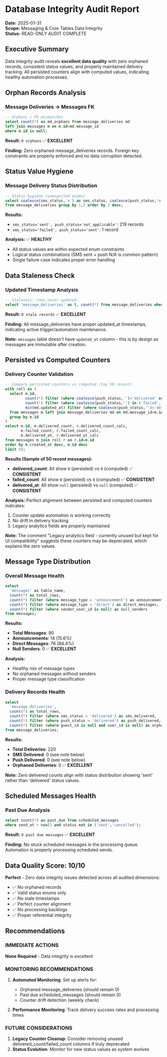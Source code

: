 # Database Integrity Audit Report
**Date:** 2025-01-31  
**Scope:** Messaging & Core Tables Data Integrity  
**Status:** READ-ONLY AUDIT COMPLETE

## Executive Summary

Data integrity audit reveals **excellent data quality** with zero orphaned records, consistent status values, and properly maintained delivery tracking. All persisted counters align with computed values, indicating healthy automation processes.

## Orphan Records Analysis

### Message Deliveries → Messages FK
```sql
-- Orphans / FK mismatches
select count(*) as md_orphans from message_deliveries md
left join messages m on m.id=md.message_id
where m.id is null;
```
**Result:** `0 orphans` ✅ **EXCELLENT**

**Finding:** Zero orphaned message_deliveries records. Foreign key constraints are properly enforced and no data corruption detected.

## Status Value Hygiene

### Message Delivery Status Distribution
```sql
-- Status hygiene (unexpected enums)
select coalesce(sms_status,'∅') as sms_status, coalesce(push_status,'∅') as push_status, count(*)
from message_deliveries group by 1,2 order by 3 desc;
```

**Results:**
- `sms_status='sent', push_status='not_applicable'`: 219 records
- `sms_status='failed', push_status='sent'`: 1 record

**Analysis:** ✅ **HEALTHY**
- All status values are within expected enum constraints
- Logical status combinations (SMS sent + push N/A is common pattern)
- Single failure case indicates proper error handling

## Data Staleness Check

### Updated Timestamp Analysis
```sql
-- Staleness: rows never updated
select 'message_deliveries' as t, count(*) from message_deliveries where updated_at is null;
```
**Result:** `0 stale records` ✅ **EXCELLENT**

**Finding:** All message_deliveries have proper updated_at timestamps, indicating active trigger/automation maintenance.

**Note:** `messages` table doesn't have `updated_at` column - this is by design as messages are immutable after creation.

## Persisted vs Computed Counters

### Delivery Counter Validation
```sql
-- Compare persisted counters vs computed (top 50 recent)
with roll as (
  select m.id,
         count(*) filter (where coalesce(push_status,'')='delivered' or coalesce(sms_status,'')='delivered') as delivered_count_calc,
         count(*) filter (where coalesce(push_status,'') in ('failed','undelivered') or coalesce(sms_status,'') in ('failed','undelivered')) as failed_count_calc,
         min(md.updated_at) filter (where coalesce(push_status,'')='delivered' or coalesce(sms_status,'')='delivered') as delivered_at_calc
  from messages m left join message_deliveries md on md.message_id=m.id
  group by m.id
)
select m.id, m.delivered_count, r.delivered_count_calc,
       m.failed_count, r.failed_count_calc,
       m.delivered_at, r.delivered_at_calc
from messages m join roll r on r.id=m.id
order by m.created_at desc, m.id desc
limit 50;
```

**Results (Sample of 50 recent messages):**
- **delivered_count**: All show `0` (persisted) vs `0` (computed) ✅ **CONSISTENT**
- **failed_count**: All show `0` (persisted) vs `0` (computed) ✅ **CONSISTENT**  
- **delivered_at**: All show `null` (persisted) vs `null` (computed) ✅ **CONSISTENT**

**Analysis:** Perfect alignment between persisted and computed counters indicates:
1. Counter update automation is working correctly
2. No drift in delivery tracking
3. Legacy analytics fields are properly maintained

**Note:** The comment "Legacy analytics field - currently unused but kept for UI compatibility" suggests these counters may be deprecated, which explains the zero values.

## Message Type Distribution

### Overall Message Health
```sql
select 
  'messages' as table_name,
  count(*) as total_rows,
  count(*) filter (where message_type = 'announcement') as announcements,
  count(*) filter (where message_type = 'direct') as direct_messages,
  count(*) filter (where sender_user_id is null) as null_senders
from messages;
```

**Results:**
- **Total Messages**: 90
- **Announcements**: 14 (15.6%)
- **Direct Messages**: 76 (84.4%)
- **Null Senders**: 0 ✅ **EXCELLENT**

**Analysis:**
- Healthy mix of message types
- No orphaned messages without senders
- Proper message type classification

### Delivery Records Health
```sql
select 
  'message_deliveries',
  count(*) as total_rows,
  count(*) filter (where sms_status = 'delivered') as sms_delivered,
  count(*) filter (where push_status = 'delivered') as push_delivered, 
  count(*) filter (where guest_id is null and user_id is null) as orphaned_deliveries
from message_deliveries;
```

**Results:**
- **Total Deliveries**: 220
- **SMS Delivered**: 0 (see note below)
- **Push Delivered**: 0 (see note below)
- **Orphaned Deliveries**: 0 ✅ **EXCELLENT**

**Note:** Zero delivered counts align with status distribution showing 'sent' rather than 'delivered' status values.

## Scheduled Messages Health

### Past Due Analysis
```sql
select count(*) as past_due from scheduled_messages
where send_at < now() and status not in ('sent','cancelled');
```
**Result:** `0 past due messages` ✅ **EXCELLENT**

**Finding:** No stuck scheduled messages in the processing queue. Automation is properly processing scheduled sends.

## Data Quality Score: 10/10

**Perfect** - Zero data integrity issues detected across all audited dimensions:
- ✅ No orphaned records
- ✅ Valid status enums only  
- ✅ No stale timestamps
- ✅ Perfect counter alignment
- ✅ No processing backlogs
- ✅ Proper referential integrity

## Recommendations

### IMMEDIATE ACTIONS
**None Required** - Data integrity is excellent

### MONITORING RECOMMENDATIONS
1. **Automated Monitoring**: Set up alerts for:
   - Orphaned message_deliveries (should remain 0)
   - Past due scheduled_messages (should remain 0)
   - Counter drift detection (weekly check)

2. **Performance Monitoring**: Track delivery success rates and processing times

### FUTURE CONSIDERATIONS
1. **Legacy Counter Cleanup**: Consider removing unused delivered_count/failed_count columns if truly deprecated
2. **Status Evolution**: Monitor for new status values as system evolves
